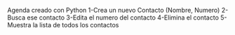 Agenda creado con Python 
1-Crea un nuevo Contacto (Nombre, Numero)
2-Busca ese contacto
3-Edita el numero del contacto
4-Elimina el contacto
5-Muestra la lista de todos los contactos
